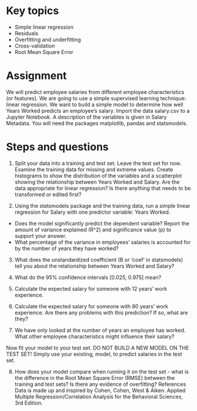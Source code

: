 # Key topics
- Simple linear regression
- Residuals
- Overfitting and underfitting
- Cross-validation
- Root Mean Square Error

# Assignment
We will predict employee salaries from different employee characteristics (or features). We are going to use a simple supervised learning technique: linear regression. We want to build a simple model to determine how well Years Worked predicts an employee’s salary. Import the data salary.csv to a Jupyter Notebook. A description of the variables is given in Salary Metadata. You will need the packages matplotlib, pandas and statsmodels.

# Steps and questions
1. Split your data into a training and test set. Leave the test set for now. Examine the training data for missing and extreme values. Create histograms to show the distribution of the variables and a scatterplot showing the relationship between Years Worked and Salary. Are the data appropriate for linear regression? Is there anything that needs to be transformed or edited first?

2. Using the statsmodels package and the training data, run a simple linear regression for Salary with one predictor variable: Years Worked.

 - Does the model significantly predict the dependent variable? Report the amount of variance explained (R^2) and significance value (p) to support your answer.
 - What percentage of the variance in employees’ salaries is accounted for by the number of years they have worked?
 
3. What does the unstandardized coefficient (B or ‘coef’ in statsmodels) tell you about the relationship between Years Worked and Salary?

4. What do the 95% confidence intervals [0.025, 0.975] mean?

5. Calculate the expected salary for someone with 12 years’ work experience.

6. Calculate the expected salary for someone with 80 years’ work experience. Are there any problems with this prediction? If so, what are they?

7. We have only looked at the number of years an employee has worked. What other employee characteristics might influence their salary?

Now fit your model to your test set. DO NOT BUILD A NEW MODEL ON THE TEST SET! Simply use your existing, model, to predict salaries in the test set.

8. How does your model compare when running it on the test set - what is the difference in the Root Mean Square Error (RMSE) between the training and test sets? Is there any evidence of overfitting?
References
Data is made up and inspired by Cohen, Cohen, West & Aiken. Applied Multiple Regression/Correlation Analysis for the Behavioral Sciences, 3rd Edition.
